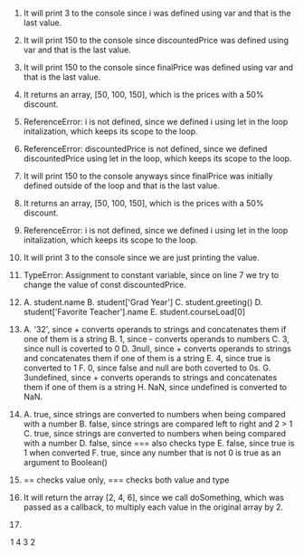 1. It will print 3 to the console since i was defined using var and that is the last value.
2. It will print 150 to the console since discountedPrice was defined using var and that is the last value.
3. It will print 150 to the console since finalPrice was defined using var and that is the last value.
4. It returns an array, [50, 100, 150], which is the prices with a 50% discount.
5. ReferenceError: i is not defined, since we defined i using let in the loop initalization, which keeps its scope to the loop.
6. ReferenceError: discountedPrice is not defined, since we defined discountedPrice using let in the loop, which keeps its scope to the loop.
7. It will print 150 to the console anyways since finalPrice was initially defined outside of the loop and that is the last value.
8. It returns an array, [50, 100, 150], which is the prices with a 50% discount.
9. ReferenceError: i is not defined, since we defined i using let in the loop initalization, which keeps its scope to the loop.
10. It will print 3 to the console since we are just printing the value.
11. TypeError: Assignment to constant variable, since on line 7 we try to change the value of const discountedPrice.
12. 
    A. student.name
    B. student['Grad Year']
    C. student.greeting()
    D. student['Favorite Teacher'].name
    E. student.courseLoad[0]
13. 
    A. '32', since + converts operands to strings and concatenates them if one of them is a string
    B. 1, since - converts operands to numbers
    C. 3, since null is coverted to 0
    D. 3null, since + converts operands to strings and concatenates them if one of them is a string
    E. 4, since true is converted to 1
    F. 0, since false and null are both coverted to 0s.
    G. 3undefined, since + converts operands to strings and concatenates them if one of them is a string
    H. NaN, since undefined is converted to NaN.
14. 
    A. true, since strings are converted to numbers when being compared with a number
    B. false, since strings are compared left to right and 2 > 1
    C. true, since strings are converted to numbers when being compared with a number
    D. false, since === also checks type
    E. false, since true is 1 when converted
    F. true, since any number that is not 0 is true as an argument to Boolean()
15. == checks value only, === checks both value and type

17. It will return the array [2, 4, 6], since we call doSomething, which was passed as a callback, to multiply each value in the original array by 2. 

19. 
1
4
3
2
